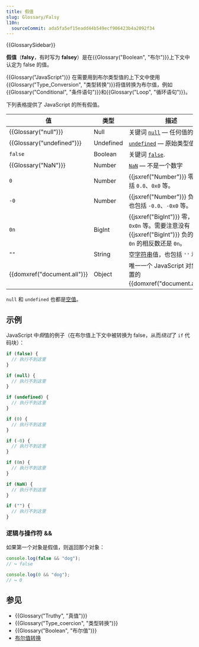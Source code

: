 ```yaml
---
title: 假值
slug: Glossary/Falsy
l10n:
  sourceCommit: ada5fa5ef15eadd44b549ecf906423b4a2092f34
---
```


{{GlossarySidebar}}

**假值**（**falsy**，有时写为 **falsey**）是在{{Glossary("Boolean", "布尔")}}上下文中认定为 false 的值。

{{Glossary("JavaScript")}} 在需要用到布尔类型值的上下文中使用{{Glossary("Type_Conversion", "类型转换")}}将值转换为布尔值，例如{{Glossary("Conditional", "条件语句")}}和{{Glossary("Loop", "循环语句")}}。

下列表格提供了 JavaScript 的所有假值。

| 值                          | 类型       | 描述                                                                                                     |
| --------------------------- | --------- | --------------------------------------------------------------------------------------------------------------- |
| {{Glossary("null")}}        | Null      | 关键词 [`null`](/zh-CN/docs/Web/JavaScript/Reference/Operators/null) — 任何值的缺失                             |
| {{Glossary("undefined")}}   | Undefined | [`undefined`](/zh-CN/docs/Web/JavaScript/Reference/Global_Objects/undefined) — 原始类型值                       |
| `false`                     | Boolean   | 关键词 [`false`](/zh-CN/docs/Web/JavaScript/Reference/Lexical_grammar#reserved_words).                          |
| {{Glossary("NaN")}}         | Number    | [`NaN`](/zh-CN/docs/Web/JavaScript/Reference/Global_Objects/NaN) — 不是一个数字                                 |
| `0`                         | Number    | {{jsxref("Number")}} 零，也包括 `0.0`、`0x0` 等。                                                               |
| `-0`                        | Number    | {{jsxref("Number")}} 负的零，也包括 `-0.0`、`-0x0` 等。                                                         |
| `0n`                        | BigInt    | {{jsxref("BigInt")}} 零，也包括 `0x0n` 等。需要注意没有 {{jsxref("BigInt")}} 负的零 —— `0n` 的相反数还是 `0n`。 |
| `""`                        | String    | 空[字符串](/zh-CN/docs/Web/JavaScript/Reference/Global_Objects/String)值，也包括 `''` 和 ` `` `。               |
| {{domxref("document.all")}} | Object    | 唯一一个 JavaScript 对象是内置的 {{domxref("document.all")}}。                                                  |

`null` 和 `undefined` 也都是[空值](/en-US/docs/Glossary/Nullish)。

## 示例

JavaScript 中*假*值的例子（在布尔值上下文中被转换为 false，从而*绕过*了 `if` 代码块）：

```js
if (false) {
  // 执行不到这里
}

if (null) {
  // 执行不到这里
}

if (undefined) {
  // 执行不到这里
}

if (0) {
  // 执行不到这里
}

if (-0) {
  // 执行不到这里
}

if (0n) {
  // 执行不到这里
}

if (NaN) {
  // 执行不到这里
}

if ("") {
  // 执行不到这里
}
```

### 逻辑与操作符 &&

如果第一个对象是假值，则返回那个对象：

```js
console.log(false && "dog");
// ↪ false

console.log(0 && "dog");
// ↪ 0
```

## 参见

- {{Glossary("Truthy", "真值")}}
- {{Glossary("Type_coercion", "类型转换")}}
- {{Glossary("Boolean", "布尔值")}}
- [布尔值转换](/zh-CN/docs/Web/JavaScript/Reference/Global_Objects/Boolean#boolean_coercion)
